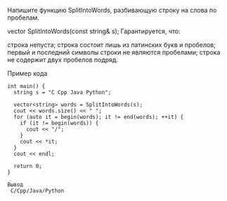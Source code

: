 Напишите функцию SplitIntoWords, разбивающую строку на слова по пробелам.

vector<string> SplitIntoWords(const string& s);
Гарантируется, что:

строка непуста;
строка состоит лишь из латинских букв и пробелов;
первый и последний символы строки не являются пробелами;
строка не содержит двух пробелов подряд.

Пример кода
```
int main() {
  string s = "C Cpp Java Python";

  vector<string> words = SplitIntoWords(s);
  cout << words.size() << " ";
  for (auto it = begin(words); it != end(words); ++it) {
    if (it != begin(words)) {
      cout << "/";
    }
    cout << *it;
  }
  cout << endl;
  
  return 0;
}
```
```
Вывод
 С/Cpp/Java/Python
```
